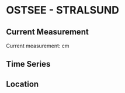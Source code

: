 # OSTSEE - STRALSUND

## Current Measurement

Current measurement: <Value topic="rivers/pegel-online/OSTSEE/STRALSUND/measurementValue"/> cm

## Time Series

<TimeSeries topic="rivers/pegel-online/OSTSEE/STRALSUND/measurementValue" period="week" />

## Location

<WorldMap>
  <Marker lat="54.30568217868532" lon="13.119014797980478" labelTopic="rivers/pegel-online/OSTSEE/STRALSUND/measurementValue" />
</WorldMap>
